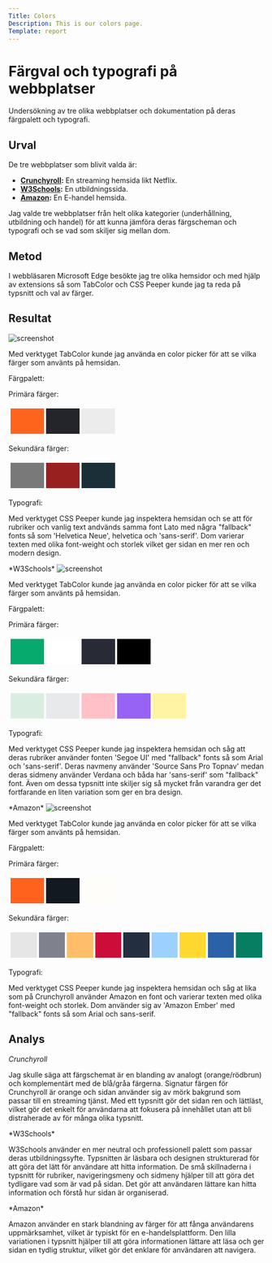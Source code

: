 ```yaml
---
Title: Colors
Description: This is our colors page.
Template: report
---
```


Färgval och typografi på webbplatser
=======================

Undersökning av tre olika webbplatser och dokumentation på deras färgpalett och typografi.

Urval
-----------------------

De tre webbplatser som blivit valda är:

- **[Crunchyroll](https://www.crunchyroll.com/):** En streaming hemsida likt Netflix.
- **[W3Schools](https://www.w3schools.com/):** En utbildningssida.
- **[Amazon](https://www.amazon.se/):** En E-handel hemsida.

Jag valde tre webbplatser från helt olika kategorier (underhållning, utbildning och handel) för att kunna jämföra deras färgscheman och typografi och se vad som skiljer sig mellan dom.

Metod
-----------------------

I webbläsaren Microsoft Edge besökte jag tre olika hemsidor och med hjälp av extensions så som TabColor och CSS Peeper kunde jag ta reda på typsnitt och val av färger.

Resultat
-----------------------

<picture>
        <source media="(min-width: 668px)" srcset="%base_url%/image/crunchyroll.jpg?w=600&q=80">
        <source media="(min-width: 376px)" srcset="%base_url%/image/crunchyroll.jpg?w=400&q=80"">
        <img src="%base_url%/image/crunchyroll.jpg?w=375&h=211&crop-to-fit&q=80" alt="screenshot">
</picture>

Med verktyget TabColor kunde jag använda en color picker för att se vilka färger som använts på hemsidan. 

Färgpalett:

Primära färger: 
<table style="border-spacing: 4px; border-collapse: separate">
<tr>
<td style="height: 50px; width: 50px; background-color: #FF641D">
<td style="height: 50px; width: 50px; background-color: #23252B">
<td style="height: 50px; width: 50px; background-color: #ECECEC">
</tr>
</table>
Sekundära färger:
<table style="border-spacing: 4px; border-collapse: separate">
<tr>
<td style="height: 50px; width: 50px; background-color: #797979">
<td style="height: 50px; width: 50px; background-color: #982120">
<td style="height: 50px; width: 50px; background-color: #1B2F39">
</tr>
</table>

Typografi:

Med verktyget CSS Peeper kunde jag inspektera hemsidan och se att för rubriker och vanlig text andvänds samma font Lato med några "fallback" fonts så som 'Helvetica Neue', helvetica och 'sans-serif'. Dom varierar texten med olika font-weight och storlek vilket ger sidan en mer ren och modern design. 

<div class="wavy-line"></div>
*W3Schools*
<picture>
        <source media="(min-width: 668px)" srcset="%base_url%/image/w3schools.jpg?w=600&q=80">
        <source media="(min-width: 376px)" srcset="%base_url%/image/w3schools.jpg?w=400&q=80"">
        <img src="%base_url%/image/w3schools.jpg?w=375&h=211&crop-to-fit&q=80" alt="screenshot">
</picture>

Med verktyget TabColor kunde jag använda en color picker för att se vilka färger som använts på hemsidan. 

Färgpalett:

Primära färger: 
<table style="border-spacing: 4px; border-collapse: separate">
<tr>
<td style="height: 50px; width: 50px; background-color: #06AA6D">
<td style="height: 50px; width: 50px; background-color: #FFFFFF">
<td style="height: 50px; width: 50px; background-color: #282A35">
<td style="height: 50px; width: 50px; background-color: #000000">
</tr>
</table>
Sekundära färger:
<table style="border-spacing: 4px; border-collapse: separate">
<tr>
<td style="height: 50px; width: 50px; background-color: #D9EEE1">
<td style="height: 50px; width: 50px; background-color: #E7E9EB">
<td style="height: 50px; width: 50px; background-color: #FFC0C7">
<td style="height: 50px; width: 50px; background-color: #9763F5">
<td style="height: 50px; width: 50px; background-color: #FFF4A3">
</tr>
</table>

Typografi:

Med verktyget CSS Peeper kunde jag inspektera hemsidan och såg att deras rubriker använder fonten 'Segoe UI' med "fallback" fonts så som Arial och 'sans-serif'. Deras navmeny använder 'Source Sans Pro Topnav' medan deras sidmeny använder Verdana och båda har 'sans-serif' som "fallback" font. Även om dessa typsnitt inte skiljer sig så mycket från varandra ger det fortfarande en liten variation som ger en bra design.

<div class="wavy-line"></div>
*Amazon*
<picture>
        <source media="(min-width: 668px)" srcset="%base_url%/image/amazon.jpg?w=600&q=80">
        <source media="(min-width: 376px)" srcset="%base_url%/image/amazon.jpg?w=400&q=80"">
        <img src="%base_url%/image/amazon.jpg?w=375&h=211&crop-to-fit&q=80" alt="screenshot">
</picture>

Med verktyget TabColor kunde jag använda en color picker för att se vilka färger som använts på hemsidan. 

Färgpalett:

Primära färger: 
<table style="border-spacing: 4px; border-collapse: separate">
<tr>
<td style="height: 50px; width: 50px; background-color: #FF621D">
<td style="height: 50px; width: 50px; background-color: #131921">
<td style="height: 50px; width: 50px; background-color: #FFFDFA">
</tr>
</table>
Sekundära färger:
<table style="border-spacing: 4px; border-collapse: separate">
<tr>
<td style="height: 50px; width: 50px; background-color: #E6E6E6">
<td style="height: 50px; width: 50px; background-color: #7F818D">
<td style="height: 50px; width: 50px; background-color: #FEBD69">
<td style="height: 50px; width: 50px; background-color: #CC0C39">
<td style="height: 50px; width: 50px; background-color: #232F3E">
<td style="height: 50px; width: 50px; background-color: #9CD1FD">
<td style="height: 50px; width: 50px; background-color: #FFD82F">
<td style="height: 50px; width: 50px; background-color: #2B62A7">
<td style="height: 50px; width: 50px; background-color: #077D62">
</tr>
</table>

Typografi:

Med verktyget CSS Peeper kunde jag inspektera hemsidan och såg at lika som på Crunchyroll använder Amazon en font och varierar texten med olika font-weight och storlek. Dom använder sig av 'Amazon Ember' med "fallback" fonts så som Arial och sans-serif.

Analys
-----------------------

*Crunchyroll*

Jag skulle säga att färgschemat är en blanding av analogt (orange/rödbrun) och komplementärt med de blå/gråa färgerna. Signatur färgen för Crunchyroll är orange och sidan använder sig av mörk bakgrund som passar till en streaming tjänst. Med ett typsnitt gör det sidan ren och lättläst, vilket gör det enkelt för användarna att fokusera på innehållet utan att bli distraherade av för många olika typsnitt.
<div class="wavy-line"></div>
*W3Schools*

W3Schools använder en mer neutral och professionell palett som passar deras utbildningssyfte. Typsnitten är läsbara och designen strukturerad för att göra det lätt för användare att hitta information.
De små skillnaderna i typsnitt för rubriker, navigeringsmeny och sidmeny hjälper till att göra det tydligare vad som är vad på sidan. Det gör att användaren lättare kan hitta information och förstå hur sidan är organiserad.
<div class="wavy-line"></div>
*Amazon*

Amazon använder en stark blandning av färger för att fånga användarens uppmärksamhet, vilket är typiskt för en e-handelsplattform. Den lilla variationen i typsnitt hjälper till att göra informationen lättare att läsa och ger sidan en tydlig struktur, vilket gör det enklare för användaren att navigera.
